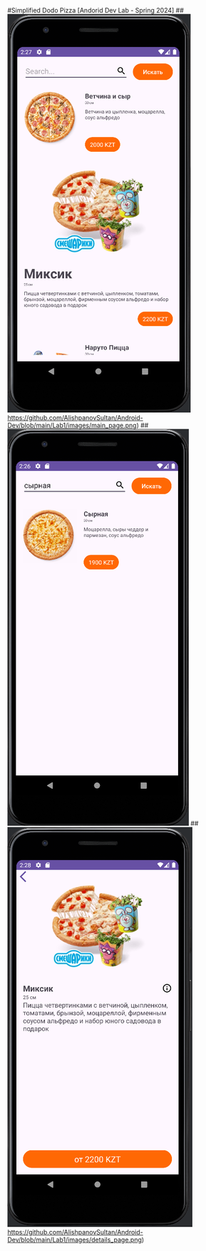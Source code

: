 #Simplified Dodo Pizza [Andorid Dev Lab - Spring 2024]
##![alt text](https://github.com/AlishpanovSultan/Android-Dev/blob/main/Lab1/images/main_page.png)https://github.com/AlishpanovSultan/Android-Dev/blob/main/Lab1/images/main_page.png)
##![alt text](https://github.com/AlishpanovSultan/Android-Dev/blob/main/Lab1/images/search_working.png)
##![alt text](https://github.com/AlishpanovSultan/Android-Dev/blob/main/Lab1/images/details_page.png)https://github.com/AlishpanovSultan/Android-Dev/blob/main/Lab1/images/details_page.png)

